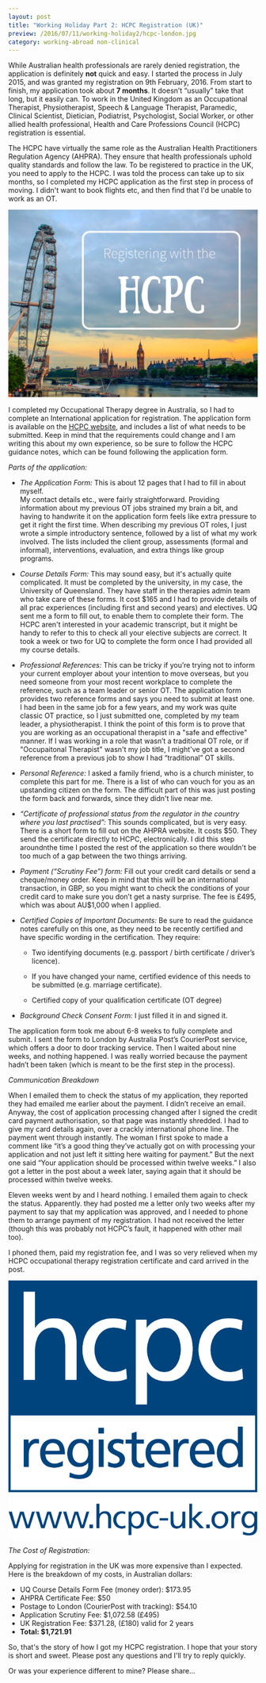 ```yaml
---
layout: post
title: "Working Holiday Part 2: HCPC Registration (UK)"
preview: /2016/07/11/working-holiday2/hcpc-london.jpg
category: working-abroad non-clinical
---
```


While Australian health professionals are rarely denied 
registration, the application is definitely **not** quick and easy. I started the process 
in July 2015, and was granted my registration on 9th February, 2016. 
From start to finish, my application took about **7 months**.
It doesn’t “usually” take that long, but it easily can. To work in the United Kingdom 
as an Occupational Therapist, Physiotherapist, 
Speech & Language Therapist, Paramedic, Clinical Scientist, Dietician, Podiatrist,
Psychologist, Social Worker, or other allied health professional, Health and Care Professions 
Council (HCPC) registration is essential.

The HCPC have virtually the same role as the Australian Health Practitioners Regulation 
Agency (AHPRA). They ensure that health professionals uphold quality standards and follow the law. 
To be registered to practice in the UK, you need to apply to the HCPC. I was told the process 
can take up to six months, so I completed my HCPC application as the first step in 
process of moving. I didn't want to book flights etc, and then find that I'd be unable 
to work as an OT. 

![HCPC London](/2016/07/11/working-holiday2/hcpc-london.jpg)

I completed my Occupational Therapy degree in Australia, so I had to complete an 
International application for registration. The application form is available on 
the [<u>HCPC website</u>](http://www.hcpc-uk.org/apply/international/), and includes a 
list of what needs to be submitted. Keep in mind that the requirements could change 
and I am writing this about my own experience, so be sure to follow the HCPC guidance 
notes, which can be found following the application form. 

*Parts of the application:*

* _The Application Form:_ This is about 12 pages that I had to fill in about myself.  
My contact details etc., were fairly straightforward. Providing information about 
my previous OT jobs strained my brain a bit, and having to handwrite it on the 
application form feels like extra pressure to get it right the first time. When describing my previous OT roles, 
I just wrote a simple introductory sentence, followed by a list of what my work involved. The lists included the client 
group, assessments (formal and informal), interventions, evaluation, and extra things 
like group programs.

* _Course Details Form:_ This may sound easy, but it's actually quite complicated. 
It must be completed by the university, in my case, the 
University of Queensland. They have staff in the therapies admin team who take care 
of these forms. It cost $165 and I had to provide details of all prac experiences 
(including first and second years) and electives. UQ sent me a form to fill out, to 
enable them to complete their form. The HCPC aren't interested in your academic 
transcript, but it might be handy to refer to this to check all your elective subjects 
are correct. It took a week or two for UQ to complete the form once I had provided all my course details.

* _Professional References:_ This can be tricky if you’re trying not to inform your 
current employer about your intention to move overseas, but you need someone from 
your most recent workplace to complete the reference, such as a team leader or senior OT. 
The application form provides two reference forms and says you need to submit at least 
one. I had been in the same job for a few years, and my work was quite classic OT
practice, so I just submitted one, completed by my team leader, a physiotherapist. 
I think the point of this form is to prove that you are working as an occupational 
therapist in a "safe and effective" manner. If I was working in a role that wasn’t 
a traditional OT role, or if "Occupaitonal Therapist" wasn't my job title, I might've 
got a second reference from a previous job to show I had “traditional” OT skills.

* _Personal Reference:_  I asked a family friend, who is a church minister, to complete 
this part for me. There is a list of who can vouch for you as an upstanding citizen on the form.
The difficult part of this was just posting the form back and forwards, since they didn't live near me.

* _“Certificate of professional status from the regulator in the country where you last practised”:_ 
This sounds complicated, but is very easy. There is a short form to fill out on the 
AHPRA website. It costs $50. They send the certificate directly to HCPC, electronically. 
I did this step aroundnthe time I posted the rest of the application so there wouldn't 
be too much of a gap between the two things arriving.

* _Payment (“Scrutiny Fee”) form:_ Fill out your credit card details or send a cheque/money 
order. Keep in mind that this will be an international transaction, in GBP, so you 
might want to check the conditions of your credit card to make sure you don’t get 
a nasty surprise. The fee is £495, which was about AU$1,000 when I applied.

* _Certified Copies of Important Documents:_ Be sure to read the guidance notes 
carefully on this one, as they need to be recently certified and have specific wording 
in the certification. They require:

    - Two identifying documents (e.g. passport / birth certificate / driver’s licence). 

    - If you have changed your name, certified evidence of this needs to be submitted (e.g. marriage certificate).

    - Certified copy of your qualification certificate (OT degree)

* _Background Check Consent Form:_ I just filled it in and signed it.

The application form took me about 6-8 weeks to fully complete and submit. I sent 
the form to London by Australia Post’s CourierPost service, which offers a door 
to door tracking service. Then I waited about nine weeks, and nothing happened. 
I was really worried because the payment hadn’t been taken (which is meant to be 
the first step in the process). 

*Communication Breakdown*

When I emailed them to check the status of my application, they reported they had 
emailed me earlier about the payment. I didn’t receive an email. Anyway, the cost 
of application processing changed after I signed the credit card payment authorisation, 
so that page was instantly shredded. I had to give my card details again, over a 
crackly international phone line. The payment went through instantly. The woman 
I first spoke to made a comment like “it’s a good thing they’ve actually got on 
with processing your application and not just left it sitting here waiting for payment.” 
But the next one said “Your application should be processed within twelve weeks.” 
I also got a letter in the post about a week later, saying again that it should 
be processed within twelve weeks. 

Eleven weeks went by and I heard nothing. I emailed them again to check the status. 
Apparently. they had posted me a letter only two weeks after my payment to say 
that my application was approved, and I needed to phone them to arrange payment 
of my registration. I had not received the letter (though this was probably not 
HCPC’s fault, it happened with other mail too). 

I phoned them, paid my registration fee, and I was so very relieved when my HCPC 
occupational therapy registration certificate and card arrived in the post. 

![HCPC Registered](2016/07/11/working-holiday2/New-HCPC-Logo.png)

_The Cost of Registration:_

Applying for registration in the UK was more expensive than I expected. 
Here is the breakdown of my costs, in Australian dollars:

<ul>
  <li>UQ Course Details Form Fee (money order): $173.95</li>
  
  <li>AHPRA Certificate Fee: $50</li>
  
  <li>Postage to London (CourierPost with tracking): $54.10</li>
  
  <li>Application Scrutiny Fee: $1,072.58 (£495)</li>
  
  <li>UK Registration Fee: $371.28, (£180) valid for 2 years</li>
  
  <li><strong>Total: $1,721.91</strong></li>
</ul>

So, that's the story of how I got my HCPC registration. I hope that your story is 
short and sweet. Please post any questions and I'll try to reply quickly. 

Or was your experience different to mine? Please share...
